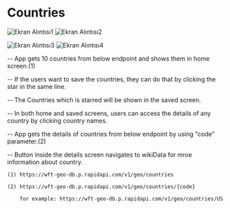 # Countries
![Ekran Alıntısı1](https://user-images.githubusercontent.com/32748494/183294137-9cf8b0aa-84c6-479d-afa2-7e25e1c78e71.PNG)
![Ekran Alıntısı2](https://user-images.githubusercontent.com/32748494/183294141-697a4cd5-c765-49a5-b91c-4515be0de98b.PNG)

![Ekran Alıntısı3](https://user-images.githubusercontent.com/32748494/183294145-617a882f-f6a8-4936-885a-e63282bb904e.PNG)
![Ekran Alıntısı4](https://user-images.githubusercontent.com/32748494/183294146-192c02c1-2bc9-495e-9e34-1622bfb98f97.PNG)

-- App gets 10 countries from below endpoint and shows them in home screen.(1)

-- If the users want to save the countries, they can do that by clicking the star in the same line.

-- The Countries which is starred will be shown in the saved screen.

-- In both home and saved screens, users can access the details of any country by clicking country names.

-- App gets the details of countries from below endpoint by using "code" parameter.(2)

-- Button inside the details screen navigates to wikiData for mroe information about country.

    (1) https://wft-geo-db.p.rapidapi.com/v1/geo/countries

    (2) https://wft-geo-db.p.rapidapi.com/v1/geo/countries/{code}

        for example: https://wft-geo-db.p.rapidapi.com/v1/geo/countries/US
